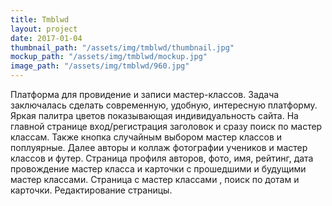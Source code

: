 ```yaml
---
title: Tmblwd
layout: project
date: 2017-01-04
thumbnail_path: "/assets/img/tmblwd/thumbnail.jpg"
mockup_path: "/assets/img/tmblwd/mockup.jpg"
image_path: "/assets/img/tmblwd/960.jpg"
---
```


Платформа для провидение и записи мастер-классов. Задача заключалась сделать современную, удобную, интересную платформу. Яркая палитра цветов показывающая индивидуальность сайта. На главной странице вход/регистрация заголовок и сразу поиск по мастер классам. Также кнопка случайным выбором мастер классов и поплуярные. Далее авторы и коллаж фотографии учеников и мастер классов и футер.
Страница профиля авторов, фото, имя, рейтинг, дата провождение мастер класса и карточки с прошедшими и будущими мастер классами.
Страница с мастер классами , поиск по дотам и карточки.
Редактирование страницы.
